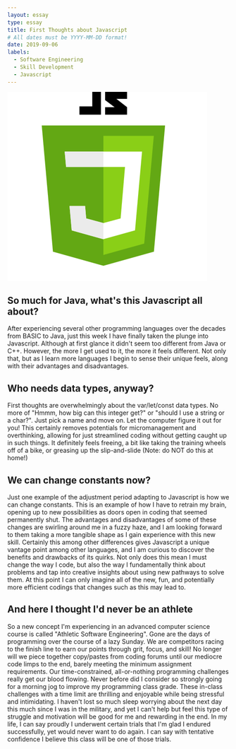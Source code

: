 ```yaml
---
layout: essay
type: essay
title: First Thoughts about Javascript
# All dates must be YYYY-MM-DD format!
date: 2019-09-06
labels:
  - Software Engineering
  - Skill Development
  - Javascript
---
```


<img class="ui tiny left circular floated image" src="../images/JSicon.jpg">

## So much for Java, what's this Javascript all about?

  After experiencing several other programming languages over the decades from BASIC to Java, just this week I have finally taken the plunge into Javascript.  Although at first glance it didn't seem too different from Java or C++.  However, the more I get used to it, the more it feels different.  Not only that, but as I learn more languages I begin to sense their unique feels, along with their advantages and disadvantages.
  
## Who needs data types, anyway?
  
   First thoughts are overwhelmingly about the var/let/const data types.  No more of "Hmmm, how big can this integer get?" or "should I use a string or a char?".  Just pick a name and move on.  Let the computer figure it out for you!  This certainly removes potentials for micromanagement and overthinking, allowing for just streamlined coding without getting caught up in such things.  It definitely feels freeing, a bit like taking the training wheels off of a bike, or greasing up the slip-and-slide (Note:  do NOT do this at home!)
   
 ## We can change constants now?
   
   Just one example of the adjustment period adapting to Javascript is how we can change constants.  This is an example of how I have to retrain my brain, opening up to new possibilities as doors open in coding that seemed permanently shut.  The advantages and disadvantages of some of these changes are swirling around me in a fuzzy haze, and I am looking forward to them taking a more tangible shape as I gain experience with this new skill.  Certainly this among other differences gives Javascript a unique vantage point among other languages, and I am curious to discover the benefits and drawbacks of its quirks. Not only does this mean I must change the way I code, but also the way I fundamentally think about problems and tap into creative insights about using new pathways to solve them.  At this point I can only imagine all of the new, fun, and potentially more efficient codings that changes such as this may lead to.
   
 ## And here I thought I'd never be an athlete
   
   So a new concept I'm experiencing in an advanced computer science course is called "Athletic Software Engineering".  Gone are the days of programming over the course of a lazy Sunday.  We are competitors racing to the finish line to earn our points through grit, focus, and skill!  No longer will we piece together copy/pastes from coding forums until our mediocre code limps to the end, barely meeting the minimum assignment requirements.  Our time-constrained, all-or-nothing programming challenges really get our blood flowing.  Never before did I consider so strongly going for a morning jog to improve my programming class grade.  These in-class challenges with a time limit are thrilling and enjoyable while being stressful and intimidating.  I haven't lost so much sleep worrying about the next day this much since I was in the military, and yet I can't help but feel this type of struggle and motivation will be good for me and rewarding in the end.  In my life, I can say proudly I underwent certain trials that I'm glad I endured successfully, yet would never want to do again.  I can say with tentative confidence I believe this class will be one of those trials.
